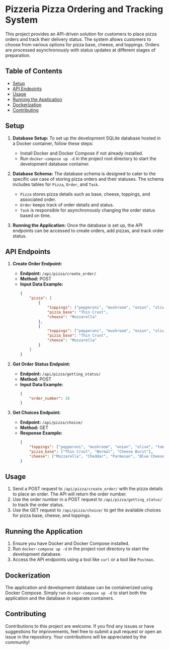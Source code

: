 # Pizzeria Pizza Ordering and Tracking System

This project provides an API-driven solution for customers to place pizza orders and track their delivery status. The system allows customers to choose from various options for pizza base, cheese, and toppings. Orders are processed asynchronously with status updates at different stages of preparation.

## Table of Contents

- [Setup](#setup)
- [API Endpoints](#api-endpoints)
- [Usage](#usage)
- [Running the Application](#running-the-application)
- [Dockerization](#dockerization)
- [Contributing](#contributing)

## Setup

1. **Database Setup:**
   To set up the development SQLite database hosted in a Docker container, follow these steps:
   - Install Docker and Docker Compose if not already installed.
   - Run `docker-compose up -d` in the project root directory to start the development database container.

2. **Database Schema:**
   The database schema is designed to cater to the specific use case of storing pizza orders and their statuses. The schema includes tables for `Pizza`, `Order`, and `Task`.

   - `Pizza` stores pizza details such as base, cheese, toppings, and associated order.
   - `Order` keeps track of order details and status.
   - `Task` is responsible for asynchronously changing the order status based on time.

3. **Running the Application:**
   Once the database is set up, the API endpoints can be accessed to create orders, add pizzas, and track order status.

## API Endpoints

1. **Create Order Endpoint:**
   - **Endpoint:** `/api/pizza/create_order/`
   - **Method:** POST
   - **Input Data Example:**
     ```json
     {
         "pizza": [
             {
                 "toppings": ["pepperoni", "mushroom", "onion", "olive", "tomato"],
                 "pizza_base": "Thin Crust",
                 "cheese": "Mozzarella"
             },
             {
                 "toppings": ["pepperoni", "mushroom", "onion", "olive", "tomato"],
                 "pizza_base": "Thin Crust",
                 "cheese": "Mozzarella"
             }
         ]
     }
     ```

2. **Get Order Status Endpoint:**
   - **Endpoint:** `/api/pizza/getting_status/`
   - **Method:** POST
   - **Input Data Example:**
     ```json
     {
         "order_number": 36
     }
     ```

3. **Get Choices Endpoint:**
   - **Endpoint:** `/api/pizza/choice/`
   - **Method:** GET
   - **Response Example:**
     ```json
     {
         "toppings": ["pepperoni", "mushroom", "onion", "olive", "tomato", "bell-pepper", "jalapeno"],
         "pizza_base": ["Thin Crust", "Normal", "Cheese Burst"],
         "cheese": ["Mozzarella", "Cheddar", "Parmesan", "Blue Cheese"]
     }
     ```

## Usage

1. Send a POST request to `/api/pizza/create_order/` with the pizza details to place an order. The API will return the order number.
2. Use the order number in a POST request to `/api/pizza/getting_status/` to track the order status.
3. Use the GET request to `/api/pizza/choice/` to get the available choices for pizza base, cheese, and toppings.

## Running the Application

1. Ensure you have Docker and Docker Compose installed.
2. Run `docker-compose up -d` in the project root directory to start the development database.
3. Access the API endpoints using a tool like `curl` or a tool like `Postman`.

## Dockerization

The application and development database can be containerized using Docker Compose. Simply run `docker-compose up -d` to start both the application and the database in separate containers.

## Contributing

Contributions to this project are welcome. If you find any issues or have suggestions for improvements, feel free to submit a pull request or open an issue in the repository. Your contributions will be appreciated by the community!
